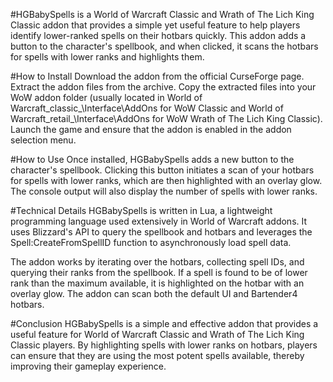 #HGBabySpells is a World of Warcraft Classic and Wrath of The Lich King Classic addon that provides a simple yet useful feature to help players identify lower-ranked spells on their hotbars quickly. This addon adds a button to the character's spellbook, and when clicked, it scans the hotbars for spells with lower ranks and highlights them.

#How to Install
Download the addon from the official CurseForge page.
Extract the addon files from the archive.
Copy the extracted files into your WoW addon folder (usually located in World of Warcraft\_classic_\Interface\AddOns for WoW Classic and World of Warcraft\_retail_\Interface\AddOns for WoW Wrath of The Lich King Classic).
Launch the game and ensure that the addon is enabled in the addon selection menu.

#How to Use
Once installed, HGBabySpells adds a new button to the character's spellbook. Clicking this button initiates a scan of your hotbars for spells with lower ranks, which are then highlighted with an overlay glow. The console output will also display the number of spells with lower ranks.

#Technical Details
HGBabySpells is written in Lua, a lightweight programming language used extensively in World of Warcraft addons. It uses Blizzard's API to query the spellbook and hotbars and leverages the Spell:CreateFromSpellID function to asynchronously load spell data.

The addon works by iterating over the hotbars, collecting spell IDs, and querying their ranks from the spellbook. If a spell is found to be of lower rank than the maximum available, it is highlighted on the hotbar with an overlay glow. The addon can scan both the default UI and Bartender4 hotbars.

#Conclusion
HGBabySpells is a simple and effective addon that provides a useful feature for World of Warcraft Classic and Wrath of The Lich King Classic players. By highlighting spells with lower ranks on hotbars, players can ensure that they are using the most potent spells available, thereby improving their gameplay experience.
